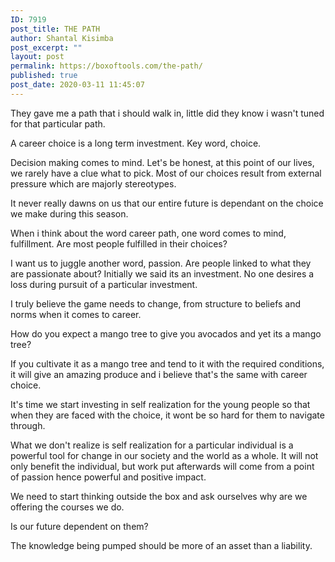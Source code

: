 ```yaml
---
ID: 7919
post_title: THE PATH
author: Shantal Kisimba
post_excerpt: ""
layout: post
permalink: https://boxoftools.com/the-path/
published: true
post_date: 2020-03-11 11:45:07
---
```

<p></p>

<!-- wp:paragraph -->
</p>
<p>They gave me a path that i should walk in, little did they know i wasn't tuned for that particular path.</p>
<p>
<!-- /wp:paragraph -->

<p></p>
<p></p>

<!-- wp:paragraph -->
</p>
<p>A career choice is a long term investment. Key word, choice.</p>
<p>
<!-- /wp:paragraph -->

<p></p>
<p></p>

<!-- wp:paragraph -->
</p>
<p>Decision making comes to mind. Let's be honest, at this point of our lives, we rarely have a clue what to pick. Most of our choices result from external pressure which are majorly stereotypes.</p>
<p>
<!-- /wp:paragraph -->

<p></p>
<p></p>

<!-- wp:paragraph -->
</p>
<p>It never really dawns on us that our entire future is dependant on the choice we make during this season.</p>
<p>
<!-- /wp:paragraph -->

<p></p>
<p></p>

<!-- wp:paragraph -->
</p>
<p>When i think about the word career path, one word comes to mind, fulfillment. Are most people fulfilled in their choices?</p>
<p>
<!-- /wp:paragraph -->

<p></p>
<p></p>

<!-- wp:paragraph -->
</p>
<p>I want us to juggle another word, passion. Are people linked to what they are passionate about? Initially we said its an investment. No one desires a loss during pursuit of a particular investment.</p>
<p>
<!-- /wp:paragraph -->

<p></p>
<p></p>

<!-- wp:paragraph -->
</p>
<p>I truly believe the game needs to change, from structure to beliefs and norms when it comes to career.</p>
<p>
<!-- /wp:paragraph -->

<p></p>
<p></p>

<!-- wp:paragraph -->
</p>
<p>How do you expect a mango tree to give you avocados and yet its a mango tree?</p>
<p>
<!-- /wp:paragraph -->

<p></p>
<p></p>

<!-- wp:paragraph -->
</p>
<p>If you cultivate it as a mango tree and tend to it with the required conditions, it will give an amazing produce and i believe that's the same with career choice.</p>
<p>
<!-- /wp:paragraph -->

<p></p>
<p></p>

<!-- wp:paragraph -->
</p>
<p>It's time we start investing in self realization for the young people so that when they are faced with the choice, it wont be so hard for them to navigate through.</p>
<p>
<!-- /wp:paragraph -->

<p></p>
<p></p>

<!-- wp:paragraph -->
</p>
<p>What we don't realize is self realization for a particular individual is a powerful tool for change in our society and the world as a whole. It will not only benefit the individual, but work put afterwards will come from a point of passion hence powerful and positive impact.</p>
<p>
<!-- /wp:paragraph -->

<p></p>
<p></p>

<!-- wp:paragraph -->
</p>
<p>We need to start thinking outside the box and ask ourselves why are we offering the courses we do.</p>
<p>
<!-- /wp:paragraph -->

<p></p>
<p></p>

<!-- wp:paragraph -->
</p>
<p>Is our future dependent on them?</p>
<p>
<!-- /wp:paragraph -->

<p></p>
<p></p>

<!-- wp:paragraph -->
</p>
<p>The knowledge being pumped should be more of an asset than a liability.</p>
<p>
<!-- /wp:paragraph -->

<p></p>
<p></p>

<!-- wp:image {"id":7925,"sizeSlug":"large"} -->
</p>
<figure><img src="https://boxoftools.com/wp-content/uploads/2020/02/IMG-20200228-WA0045-1024x682.jpg" alt=""></figure>
<p>
<!-- /wp:image -->

<p></p>